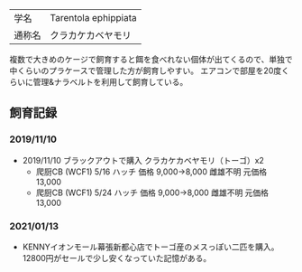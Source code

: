 ---
---

|||
|:-|:-|
| 学名 | Tarentola ephippiata |
| 通称名 | クラカケカベヤモリ |

複数で大きめのケージで飼育すると餌を食べれない個体が出てくるので、単独で中くらいのプラケースで管理した方が飼育しやすい。
エアコンで部屋を20度くらいに管理&ナラベルトを利用して飼育している。

## 飼育記録

### 2019/11/10

* 2019/11/10 ブラックアウトで購入 クラカケカベヤモリ（トーゴ）x2
    - 爬厨CB (WCF1) 5/16 ハッチ 価格 9,000->8,000 雌雄不明 元価格 13,000
    - 爬厨CB (WCF1) 5/24 ハッチ 価格 9,000->8,000 雌雄不明 元価格 13,000

### 2021/01/13

* KENNYイオンモール幕張新都心店でトーゴ産のメスっぽい二匹を購入。12800円がセールで少し安くなっていた記憶がある。
